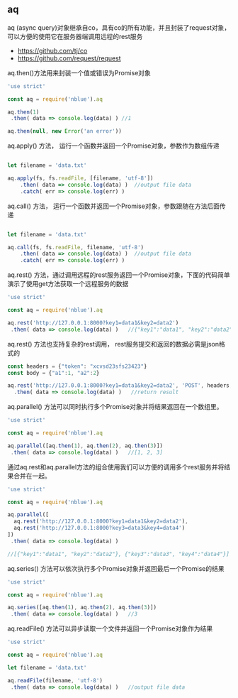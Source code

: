 ## aq
aq (async query)对象继承自co，具有co的所有功能，并且封装了request对象，可以方便的使用它在服务器端调用远程的rest服务
- https://github.com/tj/co
- https://github.com/request/request

aq.then()方法用来封装一个值或错误为Promise对象
``` javascript
'use strict'

const aq = require('nblue').aq

aq.then(1)
 .then( data => console.log(data) ) //1

aq.then(null, new Error('an error'))

```

aq.apply() 方法， 运行一个函数并返回一个Promise对象，参数作为数组传递

``` javascript

let filename = 'data.txt'

aq.apply(fs, fs.readFile, [filename, 'utf-8'])
    .then( data => console.log(data) )  //output file data
    .catch( err => console.log(err) )
```

aq.call() 方法， 运行一个函数并返回一个Promise对象，参数跟随在方法后面传递

``` javascript

let filename = 'data.txt'

aq.call(fs, fs.readFile, filename, 'utf-8')
    .then( data => console.log(data) )  //output file data
    .catch( err => console.log(err) )
```


aq.rest() 方法，通过调用远程的rest服务返回一个Promise对象，下面的代码简单演示了使用get方法获取一个远程服务的数据

``` javascript
'use strict'

const aq = require('nblue').aq

aq.rest('http://127.0.0.1:8000?key1=data1&key2=data2')
 .then( data => console.log(data) )   //{"key1":"data1", "key2":"data2"}
```

aq.rest() 方法也支持复杂的rest调用， rest服务提交和返回的数据必需是json格式的

``` javascript
const headers = {"token": "xcvsd23sfs23423"}
const body = {"a1":1, "a2":2}

aq.rest('http://127.0.0.1:8000?key1=data1&key2=data2', 'POST', headers, body)
  .then( data => console.log(data) )   //return result
```

aq.parallel() 方法可以同时执行多个Promise对象并将结果返回在一个数组里。

``` javascript
'use strict'

const aq = require('nblue').aq

aq.parallel([aq.then(1), aq.then(2), aq.then(3)])
 .then( data => console.log(data) )   //[1, 2, 3]

```

通过aq.rest和aq.parallel方法的组合使用我们可以方便的调用多个rest服务并将结果合并在一起。

``` javascript
'use strict'

const aq = require('nblue').aq

aq.parallel([
  aq.rest('http://127.0.0.1:8000?key1=data1&key2=data2'),
  aq.rest('http://127.0.0.1:8000?key3=data3&key4=data4')
])
 .then( data => console.log(data) )

//[{"key1":"data1", "key2":"data2"}, {"key3":"data3", "key4":"data4"}]

```

aq.series() 方法可以依次执行多个Promise对象并返回最后一个Promise的结果
``` javascript
'use strict'

const aq = require('nblue').aq

aq.series([aq.then(1), aq.then(2), aq.then(3)])
 .then( data => console.log(data) )   //3

```

aq.readFile() 方法可以异步读取一个文件并返回一个Promise对象作为结果
``` javascript
'use strict'

const aq = require('nblue').aq

let filename = 'data.txt'

aq.readFile(filename, 'utf-8')
 .then( data => console.log(data) )   //output file data

```
